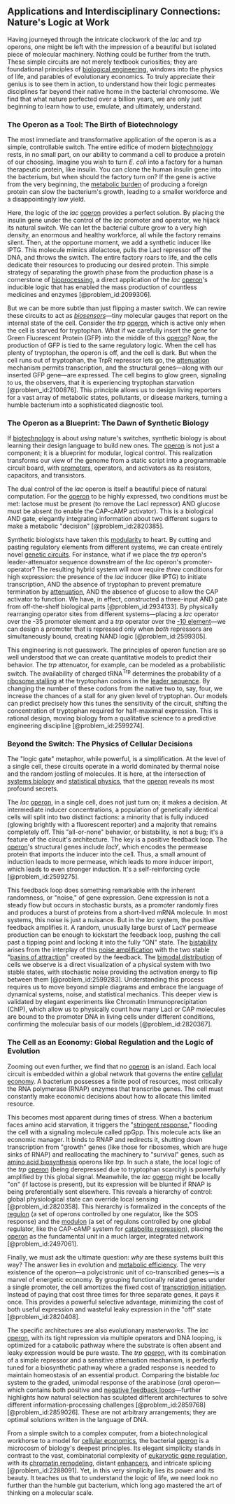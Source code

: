 ## Applications and Interdisciplinary Connections: Nature's Logic at Work

Having journeyed through the intricate clockwork of the *lac* and *trp* operons, one might be left with the impression of a beautiful but isolated piece of molecular machinery. Nothing could be further from the truth. These simple circuits are not merely textbook curiosities; they are foundational principles of [biological engineering](@article_id:270396), windows into the physics of life, and parables of evolutionary economics. To truly appreciate their genius is to see them in action, to understand how their logic permeates disciplines far beyond their native home in the bacterial chromosome. We find that what nature perfected over a billion years, we are only just beginning to learn how to use, emulate, and ultimately, understand.

### The Operon as a Tool: The Birth of Biotechnology

The most immediate and transformative application of the operon is as a simple, controllable switch. The entire edifice of modern [biotechnology](@article_id:140571) rests, in no small part, on our ability to command a cell to produce a protein of our choosing. Imagine you wish to turn *E. coli* into a factory for a human therapeutic protein, like insulin. You can clone the human insulin gene into the bacterium, but when should the factory turn on? If the gene is active from the very beginning, the [metabolic burden](@article_id:154718) of producing a foreign protein can slow the bacterium's growth, leading to a smaller workforce and a disappointingly low yield.

Here, the logic of the *lac* [operon](@article_id:272169) provides a perfect solution. By placing the insulin gene under the control of the *lac* promoter and operator, we hijack its natural switch. We can let the bacterial culture grow to a very high density, an enormous and healthy workforce, all while the factory remains silent. Then, at the opportune moment, we add a synthetic inducer like IPTG. This molecule mimics allolactose, pulls the LacI repressor off the DNA, and throws the switch. The entire factory roars to life, and the cells dedicate their resources to producing our desired protein. This simple strategy of separating the growth phase from the production phase is a cornerstone of [bioprocessing](@article_id:163532), a direct application of the *lac* [operon](@article_id:272169)'s inducible logic that has enabled the mass production of countless medicines and enzymes [@problem_id:2099306].

But we can be more subtle than just flipping a master switch. We can rewire these circuits to act as *[biosensors](@article_id:181758)*—tiny molecular gauges that report on the internal state of the cell. Consider the *trp* [operon](@article_id:272169), which is active only when the cell is starved for tryptophan. What if we carefully insert the gene for Green Fluorescent Protein (GFP) into the middle of this [operon](@article_id:272169)? Now, the production of GFP is tied to the same regulatory logic. When the cell has plenty of tryptophan, the operon is off, and the cell is dark. But when the cell runs out of tryptophan, the TrpR repressor lets go, the [attenuation](@article_id:143357) mechanism permits transcription, and the structural genes—along with our inserted GFP gene—are expressed. The cell begins to glow green, signaling to us, the observers, that it is experiencing tryptophan starvation [@problem_id:2100876]. This principle allows us to design living reporters for a vast array of metabolic states, pollutants, or disease markers, turning a humble bacterium into a sophisticated diagnostic tool.

### The Operon as a Blueprint: The Dawn of Synthetic Biology

If [biotechnology](@article_id:140571) is about *using* nature's switches, synthetic biology is about learning their design language to build new ones. The [operon](@article_id:272169) is not just a component; it is a blueprint for modular, logical control. This realization transforms our view of the genome from a static script into a programmable circuit board, with [promoters](@article_id:149402), operators, and activators as its resistors, capacitors, and transistors.

The dual control of the *lac* operon is itself a beautiful piece of natural computation. For the [operon](@article_id:272169) to be highly expressed, two conditions must be met: lactose must be present (to remove the LacI repressor) AND glucose must be absent (to enable the CAP-cAMP activator). This is a biological AND gate, elegantly integrating information about two different sugars to make a metabolic "decision" [@problem_id:2820385].

Synthetic biologists have taken this [modularity](@article_id:191037) to heart. By cutting and pasting regulatory elements from different systems, we can create entirely novel [genetic circuits](@article_id:138474). For instance, what if we place the *trp* operon's leader-attenuator sequence downstream of the *lac* operon's promoter-operator? The resulting hybrid system will now require *three* conditions for high expression: the presence of the *lac* inducer (like IPTG) to initiate transcription, AND the absence of tryptophan to prevent premature termination by [attenuation](@article_id:143357), AND the absence of glucose to allow the CAP activator to function. We have, in effect, constructed a three-input AND gate from off-the-shelf biological parts [@problem_id:2934133]. By physically rearranging operator sites from different systems—placing a *lac* operator over the -35 promoter element and a *trp* operator over the [-10 element](@article_id:262914)—we can design a promoter that is repressed only when *both* repressors are simultaneously bound, creating NAND logic [@problem_id:2599305].

This engineering is not guesswork. The principles of operon function are so well understood that we can create quantitative models to predict their behavior. The *trp* attenuator, for example, can be modeled as a probabilistic switch. The availability of charged $\text{tRNA}^{\text{Trp}}$ determines the probability of a [ribosome stalling](@article_id:196825) at the tryptophan codons in the [leader sequence](@article_id:263162). By changing the number of these codons from the native two to, say, four, we increase the chances of a stall for any given level of tryptophan. Our models can predict precisely how this tunes the sensitivity of the circuit, shifting the concentration of tryptophan required for half-maximal expression. This is rational design, moving biology from a qualitative science to a predictive engineering discipline [@problem_id:2599274].

### Beyond the Switch: The Physics of Cellular Decisions

The "logic gate" metaphor, while powerful, is a simplification. At the level of a single cell, these circuits operate in a world dominated by thermal noise and the random jostling of molecules. It is here, at the intersection of [systems biology](@article_id:148055) and [statistical physics](@article_id:142451), that the [operon](@article_id:272169) reveals its most profound secrets.

The *lac* [operon](@article_id:272169), in a single cell, does not just turn on; it makes a decision. At intermediate inducer concentrations, a population of genetically identical cells will split into two distinct factions: a minority that is fully induced (glowing brightly with a fluorescent reporter) and a majority that remains completely off. This "all-or-none" behavior, or bistability, is not a bug; it's a feature of the circuit's architecture. The key is a positive feedback loop. The [operon](@article_id:272169)'s structural genes include *lacY*, which encodes the permease protein that imports the inducer into the cell. Thus, a small amount of induction leads to more permease, which leads to more inducer import, which leads to even stronger induction. It's a self-reinforcing cycle [@problem_id:2599275].

This feedback loop does something remarkable with the inherent randomness, or "noise," of gene expression. Gene expression is not a steady flow but occurs in stochastic bursts, as a promoter randomly fires and produces a burst of proteins from a short-lived mRNA molecule. In most systems, this noise is just a nuisance. But in the *lac* system, the positive feedback amplifies it. A random, unusually large burst of LacY permease production can be enough to kickstart the feedback loop, pushing the cell past a tipping point and locking it into the fully "ON" state. The [bistability](@article_id:269099) arises from the interplay of this [noise amplification](@article_id:276455) with the two stable "[basins of attraction](@article_id:144206)" created by the feedback. The [bimodal distribution](@article_id:172003) of cells we observe is a direct visualization of a physical system with two stable states, with stochastic noise providing the activation energy to flip between them [@problem_id:2599283]. Understanding this process requires us to move beyond simple diagrams and embrace the language of dynamical systems, noise, and statistical mechanics. This deeper view is validated by elegant experiments like Chromatin Immunoprecipitation (ChIP), which allow us to physically count how many LacI or CAP molecules are bound to the promoter DNA in living cells under different conditions, confirming the molecular basis of our models [@problem_id:2820367].

### The Cell as an Economy: Global Regulation and the Logic of Evolution

Zooming out even further, we find that no [operon](@article_id:272169) is an island. Each local circuit is embedded within a global network that governs the entire [cellular economy](@article_id:275974). A bacterium possesses a finite pool of resources, most critically the RNA polymerase (RNAP) enzymes that transcribe genes. The cell must constantly make economic decisions about how to allocate this limited resource.

This becomes most apparent during times of stress. When a bacterium faces amino acid starvation, it triggers the "[stringent response](@article_id:168111)," flooding the cell with a signaling molecule called ppGpp. This molecule acts like an economic manager. It binds to RNAP and redirects it, shutting down transcription from "growth" genes (like those for ribosomes, which are huge sinks of RNAP) and reallocating the machinery to "survival" genes, such as [amino acid biosynthesis](@article_id:167901) operons like *trp*. In such a state, the local logic of the *trp* [operon](@article_id:272169) (being derepressed due to tryptophan scarcity) is powerfully amplified by this global signal. Meanwhile, the *lac* [operon](@article_id:272169) might be locally "on" (if lactose is present), but its expression will be blunted if RNAP is being preferentially sent elsewhere. This reveals a hierarchy of control: global physiological state can override local sensing [@problem_id:2820358]. This hierarchy is formalized in the concepts of the [regulon](@article_id:270365) (a set of operons controlled by one regulator, like the SOS response) and the [modulon](@article_id:198961) (a set of regulons controlled by one global regulator, like the CAP-cAMP system for [catabolite repression](@article_id:140556)), placing the [operon](@article_id:272169) as the fundamental unit in a much larger, integrated network [@problem_id:2497061].

Finally, we must ask the ultimate question: *why* are these systems built this way? The answer lies in evolution and [metabolic efficiency](@article_id:276486). The very existence of the operon—a polycistronic unit of co-transcribed genes—is a marvel of energetic economy. By grouping functionally related genes under a single promoter, the cell amortizes the fixed cost of [transcription initiation](@article_id:140241). Instead of paying that cost three times for three separate genes, it pays it once. This provides a powerful selective advantage, minimizing the cost of both useful expression and wasteful leaky expression in the "off" state [@problem_id:2820408].

The specific architectures are also evolutionary masterworks. The *lac* [operon](@article_id:272169), with its tight repression via multiple operators and DNA looping, is optimized for a catabolic pathway where the substrate is often absent and leaky expression would be pure waste. The *trp* [operon](@article_id:272169), with its combination of a simple repressor and a sensitive attenuation mechanism, is perfectly tuned for a biosynthetic pathway where a graded response is needed to maintain homeostasis of an essential product. Comparing the bistable *lac* system to the graded, unimodal response of the arabinose (*ara*) operon—which contains both positive and [negative feedback loops](@article_id:266728)—further highlights how natural selection has sculpted different architectures to solve different information-processing challenges [@problem_id:2859768] [@problem_id:2859026]. These are not arbitrary arrangements; they are optimal solutions written in the language of DNA.

From a simple switch to a complex computer, from a biotechnological workhorse to a model for [cellular economics](@article_id:261978), the bacterial [operon](@article_id:272169) is a microcosm of biology's deepest principles. Its elegant simplicity stands in contrast to the vast, combinatorial complexity of [eukaryotic gene regulation](@article_id:177667), with its [chromatin remodeling](@article_id:136295), distant [enhancers](@article_id:139705), and intricate splicing [@problem_id:2288091]. Yet, in this very simplicity lies its power and its beauty. It teaches us that to understand the logic of life, we need look no further than the humble gut bacterium, which long ago mastered the art of thinking on a molecular scale.